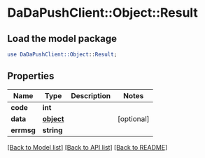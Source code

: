 # DaDaPushClient::Object::Result

## Load the model package
```perl
use DaDaPushClient::Object::Result;
```

## Properties
Name | Type | Description | Notes
------------ | ------------- | ------------- | -------------
**code** | **int** |  | 
**data** | [**object**](.md) |  | [optional] 
**errmsg** | **string** |  | 

[[Back to Model list]](../README.md#documentation-for-models) [[Back to API list]](../README.md#documentation-for-api-endpoints) [[Back to README]](../README.md)



